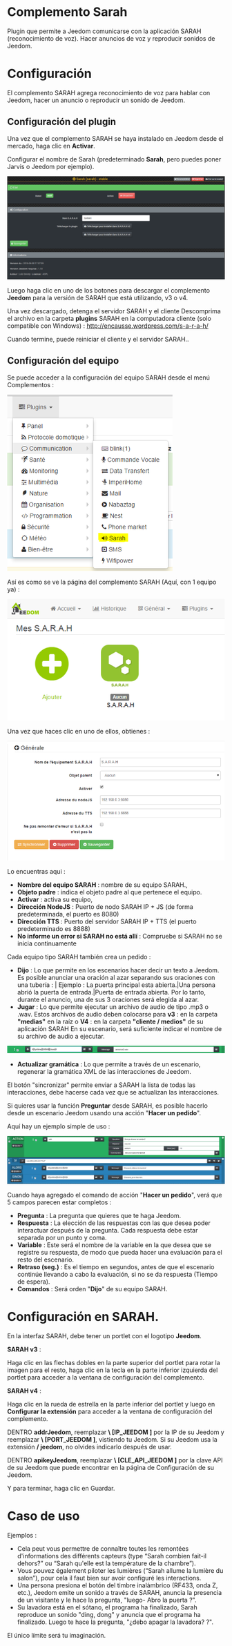 # Complemento Sarah

Plugin que permite a Jeedom comunicarse con la aplicación SARAH (reconocimiento de voz). Hacer anuncios de voz y reproducir sonidos de Jeedom.

# Configuración 

El complemento SARAH agrega reconocimiento de voz para hablar con Jeedom, hacer un anuncio o reproducir un sonido de Jeedom.

## Configuración del plugin 

Una vez que el complemento SARAH se haya instalado en Jeedom desde el mercado, haga clic en **Activar**.

Configurar el nombre de Sarah (predeterminado **Sarah**, pero puedes poner Jarvis o Jeedom por ejemplo).

![sarah1](./images/sarah1.PNG)

Luego haga clic en uno de los botones para descargar el complemento **Jeedom** para la versión de SARAH que está utilizando, v3 o v4.

Una vez descargado, detenga el servidor SARAH y el cliente Descomprima el archivo en la carpeta **plugins** SARAH en la computadora cliente (solo compatible con Windows) :
<http://encausse.wordpress.com/s-a-r-a-h/>

Cuando termine, puede reiniciar el cliente y el servidor SARAH..

## Configuración del equipo 

Se puede acceder a la configuración del equipo SARAH desde el menú Complementos :

![sarah2](./images/sarah2.PNG)

Así es como se ve la página del complemento SARAH (Aquí, con 1 equipo ya) :

![sarah3](./images/sarah3.PNG)

Una vez que haces clic en uno de ellos, obtienes :

![sarah4](./images/sarah4.PNG)

Lo encuentras aqui :

-   **Nombre del equipo SARAH** : nombre de su equipo SARAH.,
-   **Objeto padre** : indica el objeto padre al que pertenece el equipo.
-   **Activar** : activa su equipo,
-   **Dirección NodeJS** : Puerto de nodo SARAH IP + JS (de forma predeterminada, el puerto es 8080)
-   **Dirección TTS** : Puerto del servidor SARAH IP + TTS (el puerto predeterminado es 8888)
-   **No informe un error si SARAH no está allí** : Compruebe si SARAH no se inicia continuamente

Cada equipo tipo SARAH también crea un pedido :

-   **Dijo** : Lo que permite en los escenarios hacer decir un texto a Jeedom. Es posible anunciar una oración al azar separando sus oraciones con una tubería : | Ejemplo : La puerta principal esta abierta.|Una persona abrió la puerta de entrada.|Puerta de entrada abierta. Por lo tanto, durante el anuncio, una de sus 3 oraciones será elegida al azar.
-   **Jugar** : Lo que permite ejecutar un archivo de audio de tipo .mp3 o .wav. Estos archivos de audio deben colocarse para **v3** : en la carpeta **"medias"** en la raíz o **V4** : en la carpeta **"cliente / medios"** de su aplicación SARAH En su escenario, será suficiente indicar el nombre de su archivo de audio a ejecutar.

![sarah5](./images/sarah5.PNG)

-   **Actualizar gramática** : Lo que permite a través de un escenario, regenerar la gramática XML de las interacciones de Jeedom.

El botón "sincronizar" permite enviar a SARAH la lista de todas las interacciones, debe hacerse cada vez que se actualizan las interacciones.

Si quieres usar la función **Preguntar** desde SARAH, es posible hacerlo desde un escenario Jeedom usando una acción "**Hacer un pedido**".

Aquí hay un ejemplo simple de uso :

![sarah6](./images/sarah6.PNG)

Cuando haya agregado el comando de acción "**Hacer un pedido**", verá que 5 campos parecen estar completos :

-   **Pregunta** : La pregunta que quieres que te haga Jeedom.
-   **Respuesta** : La elección de las respuestas con las que desea poder interactuar después de la pregunta. Cada respuesta debe estar separada por un punto y coma.
-   **Variable** : Este será el nombre de la variable en la que desea que se registre su respuesta, de modo que pueda hacer una evaluación para el resto del escenario.
-   **Retraso (seg.)** : Es el tiempo en segundos, antes de que el escenario continúe llevando a cabo la evaluación, si no se da respuesta (Tiempo de espera).
-   **Comandos** : Será orden "**Dijo**" de su equipo SARAH.

# Configuración en SARAH. 

En la interfaz SARAH, debe tener un portlet con el logotipo **Jeedom**.

**SARAH v3** :

Haga clic en las flechas dobles en la parte superior del portlet para rotar la imagen para el resto, haga clic en la tecla en la parte inferior izquierda del portlet para acceder a la ventana de configuración del complemento.

**SARAH v4** :

Haga clic en la rueda de estrella en la parte inferior del portlet y luego en **Configurar la extensión** para acceder a la ventana de configuración del complemento.

DENTRO **addrJeedom**, reemplazar **\ [IP\_JEEDOM \]** por la IP de su Jeedom y reemplazar **\ [PORT\_JEEDOM \]**, vistiendo tu Jeedom. Si su Jeedom usa la extensión **/ jeedom**, no olvides indicarlo después de usar.

DENTRO **apikeyJeedom**, reemplazar **\ [CLE\_API\_JEEDOM \]** por la clave API de su Jeedom que puede encontrar en la página de Configuración de su Jeedom.

Y para terminar, haga clic en Guardar.

# Caso de uso 

Ejemplos :

-   Cela peut vous permettre de connaître toutes les remontées d'informations des différents capteurs (type “Sarah combien fait-il dehors?” ou “Sarah qu'elle est la température de la chambre”).
-   Vous pouvez également piloter les lumières (“Sarah allume la lumière du salon”), pour cela il faut bien sur avoir configuré les interactions.
-   Una persona presiona el botón del timbre inalámbrico (RF433, onda Z, etc.), Jeedom emite un sonido a través de SARAH, anuncia la presencia de un visitante y le hace la pregunta, "luego- Abro la puerta ?".
-   Su lavadora está en el sótano, el programa ha finalizado, Sarah reproduce un sonido "ding, dong" y anuncia que el programa ha finalizado. Luego te hace la pregunta, "¿debo apagar la lavadora? ?".

El único límite será tu imaginación.
